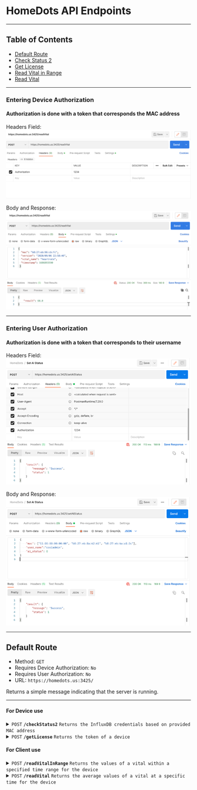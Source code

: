 # HomeDots API Endpoints

---
## Table of Contents
- [Default Route](#default-route)
- [Check Status 2](#check-status-2)
- [Get License](#get-license)
- [Read Vital in Range](#read-vital-in-range)
- [Read Vital](#read-vital)

---
### Entering Device Authorization
#### Authorization is done with a token that corresponds the MAC address

Headers Field:
![img_1.png](assets/img_1.png)

Body and Response:
![img.png](assets/img.png)

---

### Entering User Authorization
#### Authorization is done with a token that corresponds to their username

Headers Field:
![img_3.png](assets/img_3.png)

Body and Response:
![img_4.png](assets/img_4.png)

---

## Default Route
- Method: `GET`
- Requires Device Authorization: `No`
- Requires User Authorization: `No`
- URL: `https://homedots.us:3425/`

Returns a simple message indicating that the server is running.

---

#### For Device use

<!-- Check Status 2 -->
<details>
 <summary><code>POST</code> <code><b>/checkStatus2</b></code> <code>Returns the InfluxDB credentials based on provided MAC address</code></summary>

_Requires Device Authorization:_ `No` \
_Requires User Authorization:_ `No`

##### Body Parameters

> | name  |  type     | data type | description                   |
> |-------|-----------|-----------|-------------------------------|
> | `mac` |  required | string    | The mac address of the device |

##### Responses

> | http code | content-type       | response                                                                                                                                                  |
> |-----------|--------------------|-----------------------------------------------------------------------------------------------------------------------------------------------------------|
> | `200`     | `application/json` | `{"result": {"collectQC": 1,"collectRaw": 1,"ip": "https://homedots.us","logLevel": "1","password": "<password>","status": 1,="username": "<username>"}}` |
> | `404`     | `application/json` | `{"result": {"status": 0}}`                                                                                                                               |
> | `400`     | `application/json` | `{'result': {'message': "Invalid MAC address (or other errors)"}}`                                                                                        |

##### Example cURL

> ```bash
> curl --location 'https://homedots.us:3425/checkStatus2' \
> --header 'Content-Type: application/json' \
> --data '{
> "mac": "00:00:00:00:00:88",
> "version": "2020/09/06 22:58:46"
> }'
> ```

---
</details>

<!-- Get License -->
<details>
 <summary><code>POST</code> <code><b>/getLicense</b></code> <code>Returns the token of a device</code></summary>

_Requires Device Authorization:_ `No` \
_Requires User Authorization:_ `Yes`

##### Body Parameters

> | name         | type     | data type | description                   |
> |--------------|----------|-----------|-------------------------------|
> | `mac`        | required | string    | The mac address of the device |
> | `user_name`  | required | string    | The name of the user          |

##### Responses

> | http code | content-type       | response                                                           |
> |-----------|--------------------|--------------------------------------------------------------------|
> | `200`     | `application/json` | `{"result": {"status": 1,"token": "1234"}}`                        |
> | `404`     | `application/json` | `{"result": {"status": 0}}`                                        |
> | `400`     | `application/json` | `{'result': {'message': "Invalid MAC address (or other errors)"}}` |
> | `401`     | `application/json` | `{'result': {'message': "Unauthorized"}}`                          |

##### Example cURL

> ```bash
> curl --location 'https://homedots.us:3425/getLicense' \
> --header 'Authorization: mySecREtToK3n' \
> --header 'Content-Type: application/json' \
> --data '{
> "mac": "00:00:00:00:00:88",
> "user_name": "adminofhomedot"
> }'
> ```

---
</details>

#### For Client use

<!-- Read Vital in Range -->
<details>
 <summary><code>POST</code> <code><b>/readVitalInRange</b></code> <code>Returns the values of a vital within a specified time range for the device</code></summary>

_Requires Device Authorization:_ `Yes` \
_Requires User Authorization:_ `No`

##### Body Parameters

> | name              | type     | data type | description                                                                |
> |-------------------|----------|-----------|----------------------------------------------------------------------------|
> | `mac`             | required | string    | The mac address of the device                                              |
> | `vital_name`      | required | string    | Name of the vital ('heartrate', 'respiratoryrate', 'systolic', 'diastolic' |
> | `start_timestamp` | required | integer   | Start of range in UNIX (i.e. 1686885098)                                   |
> | `end_timestamp`   | required | integer   | End of range in UNIX   (i.e. 1686985098)                                   |

##### Responses

> | http code | content-type       | response                                                           |
> |-----------|--------------------|--------------------------------------------------------------------|
> | `200`     | `application/json` | `{"result": [80.22, 93.24, ...]}`                                  |
> | `404`     | `application/json` | `{"result": {"status": 0}}`                                        |
> | `400`     | `application/json` | `{'result': {'message': "Invalid MAC address (or other errors)"}}` |
> | `401`     | `application/json` | `{'result': {'message': "Unauthorized"}}`                          |

##### Example cURL

> ```bash
> curl --location 'https://homedots.us:3425/readVitalInRange' \
> --header 'Authorization: 1234' \
> --header 'Content-Type: application/json' \
> --data '{
> "mac": "00:00:00:00:00:88",
> "vital_name": "heartrate",
> "start_timestamp": 1686893432,
> "end_timestamp": 1686893432 }'
> ```

---
</details>

<!-- Read Vital -->
<details>
 <summary><code>POST</code> <code><b>/readVital</b></code> <code>Returns the average values of a vital at a specific time for the device</code></summary>

_Requires Device Authorization:_ `Yes` \
_Requires User Authorization:_ `No`

##### Body Parameters

> | name            | type     | data type | description                                                                |
> |-----------------|----------|-----------|----------------------------------------------------------------------------|
> | `mac`           | required | string    | The mac address of the device                                              |
> | `vital_name`    | required | string    | Name of the vital ('heartrate', 'respiratoryrate', 'systolic', 'diastolic' |
> | `timestamp`     | required | integer   | Time in UNIX (i.e. 1686885098)                                             |

##### Responses

> | http code | content-type       | response                                                           |
> |-----------|--------------------|--------------------------------------------------------------------|
> | `200`     | `application/json` | `{"result": 59.81}`                                                |
> | `404`     | `application/json` | `{"message": "No data with 5 seconds of timestamp"}`               |
> | `400`     | `application/json` | `{'result': {'message': "Invalid MAC address (or other errors)"}}` |
> | `401`     | `application/json` | `{'result': {'message': "Unauthorized"}}`                          |

##### Example cURL

> ```bash
> curl --location 'https://homedots.us:3425/readVital' \
> --header 'Authorization: 1234' \
> --header 'Content-Type: application/json' \
> --data '{
> "mac": "00:00:00:00:00:88",
> "vital_name": "heartrate",
> "timestamp": 1686893432 }'
> ```

---
</details>
